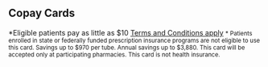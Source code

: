 <personalized-cards id="sidebar-section__copay">
  <h2 slot="title">Copay Cards</h2>
  <p slot="body">
    *Eligible patients pay as little as $10
    <a href="#">Terms and Conditions apply</a>
    <small>* Patients enrolled in state or federally funded prescription insurance programs are not eligible to use this card. Savings up to $970 per tube. Annual savings up to $3,880. This card will be accepted only at participating pharmacies. This card is not health insurance.</small>
  </p>
</personalized-cards>